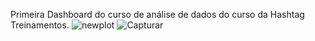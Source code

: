 Primeira Dashboard do curso de análise de dados do curso da Hashtag Treinamentos.
![newplot](https://user-images.githubusercontent.com/93384872/210876602-5139e2aa-76bf-4190-b813-2d24c4e93dfb.png)
![Capturar](https://user-images.githubusercontent.com/93384872/210876604-5ebc5be4-99b0-4cdf-aaa3-4f820bf60954.PNG)

